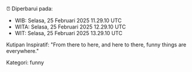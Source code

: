 ⏰ Diperbarui pada:
- WIB: Selasa, 25 Februari 2025 11.29.10 UTC
- WITA: Selasa, 25 Februari 2025 12.29.10 UTC
- WIT: Selasa, 25 Februari 2025 13.29.10 UTC

Kutipan Inspiratif:
"From there to here, and here to there, funny things are everywhere."


Kategori: funny


